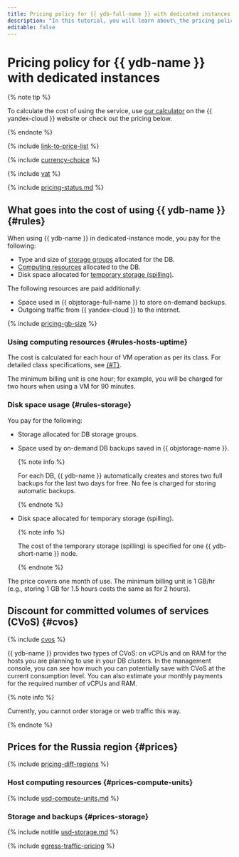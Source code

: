 ```yaml
---
title: Pricing policy for {{ ydb-full-name }} with dedicated instances
description: "In this tutorial, you will learn about\_the pricing policy for {{ ydb-full-name }} with dedicated instances."
editable: false
---
```


# Pricing policy for {{ ydb-name }} with dedicated instances



{% note tip %}




To calculate the cost of using the service, use [our calculator](https://yandex.cloud/en/prices?state=02fcbc53c755#calculator) on the {{ yandex-cloud }} website or check out the pricing below.


{% endnote %}

{% include [link-to-price-list](../../_includes/pricing/link-to-price-list.md) %}

{% include [currency-choice](../../_includes/pricing/currency-choice.md) %}

{% include [vat](../../_includes/vat.md) %}

{% include [pricing-status.md](../_includes/pricing/pricing-status.md) %}

## What goes into the cost of using {{ ydb-name }} {#rules}

When using {{ ydb-name }} in dedicated-instance mode, you pay for the following:
* Type and size of [storage groups](../concepts/resources.md#storage-groups) allocated for the DB.
* [Computing resources](../concepts/resources.md#resource-presets) allocated to the DB.
* Disk space allocated for [temporary storage (spilling)](../concepts/resources.md#spilling).

The following resources are paid additionally:
* Space used in {{ objstorage-full-name }} to store on-demand backups.
* Outgoing traffic from {{ yandex-cloud }} to the internet.

{% include [pricing-gb-size](../_includes/pricing/pricing-gb-size.md) %}

### Using computing resources {#rules-hosts-uptime}

The cost is calculated for each hour of VM operation as per its class. For detailed class specifications, see [{#T}](../concepts/index.md).

The minimum billing unit is one hour; for example, you will be charged for two hours when using a VM for 90 minutes.

### Disk space usage {#rules-storage}

You pay for the following:

* Storage allocated for DB storage groups.
* Space used by on-demand DB backups saved in {{ objstorage-name }}.

    {% note info %}

    For each DB, {{ ydb-name }} automatically creates and stores two full backups for the last two days for free. No fee is charged for storing automatic backups.

    {% endnote %}

* Disk space allocated for temporary storage (spilling).

    {% note info %}

    The cost of the temporary storage (spilling) is specified for one {{ ydb-short-name }} node.

    {% endnote %}

The price covers one month of use. The minimum billing unit is 1 GB/hr (e.g., storing 1 GB for 1.5 hours costs the same as for 2 hours).

## Discount for committed volumes of services (CVoS) {#cvos}

{% include [cvos](../../_includes/mdb/cvos.md) %}

{{ ydb-name }} provides two types of CVoS: on vCPUs and on RAM for the hosts you are planning to use in your DB clusters. In the management console, you can see how much you can potentially save with CVoS at the current consumption level. You can also estimate your monthly payments for the required number of vCPUs and RAM.

{% note info %}

Currently, you cannot order storage or web traffic this way.

{% endnote %}

## Prices for the Russia region {#prices}

{% include [pricing-diff-regions](../../_includes/pricing-diff-regions.md) %}


### Host computing resources {#prices-compute-units}



{% include [usd-compute-units.md](../../_pricing/ydb/usd-compute-units.md) %}


### Storage and backups {#prices-storage}



{% include notitle [usd-storage.md](../../_pricing/ydb/usd-storage.md) %}


{% include [egress-traffic-pricing](../../_includes/egress-traffic-pricing.md) %}
